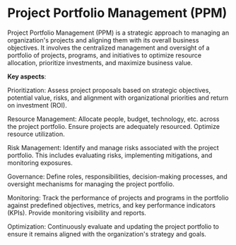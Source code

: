# Project Portfolio Management (PPM)

Project Portfolio Management (PPM) is a strategic approach to managing an organization's projects and aligning them with its overall business objectives. It involves the centralized management and oversight of a portfolio of projects, programs, and initiatives to optimize resource allocation, prioritize investments, and maximize business value.

**Key aspects**:

Prioritization: Assess project proposals based on strategic objectives, potential value, risks, and alignment with organizational priorities and return on investment (ROI).

Resource Management: Allocate people, budget, technology, etc. across the project portfolio. Ensure projects are adequately resourced. Optimize resource utilization.

Risk Management: Identify and manage risks associated with the project portfolio. This includes evaluating risks, implementing mitigations, and monitoring exposures.

Governance: Define roles, responsibilities, decision-making processes, and oversight mechanisms for managing the project portfolio.

Monitoring: Track the performance of projects and programs in the portfolio against predefined objectives, metrics, and key performance indicators (KPIs). Provide monitoring visibility and reports.

Optimization: Continuously evaluate and updating the project portfolio to ensure it remains aligned with the organization's strategy and goals.
